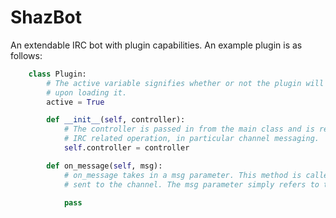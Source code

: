 ShazBot
=======

An extendable IRC bot with plugin capabilities. An example plugin is as follows:
```python
    class Plugin:
    	# The active variable signifies whether or not the plugin will be active
    	# upon loading it.
        active = True

        def __init__(self, controller):
        	# The controller is passed in from the main class and is responsible for all
        	# IRC related operation, in particular channel messaging.
        	self.controller = controller

        def on_message(self, msg):
        	# on_message takes in a msg parameter. This method is called when a message is
        	# sent to the channel. The msg parameter simply refers to that message.

        	pass
```